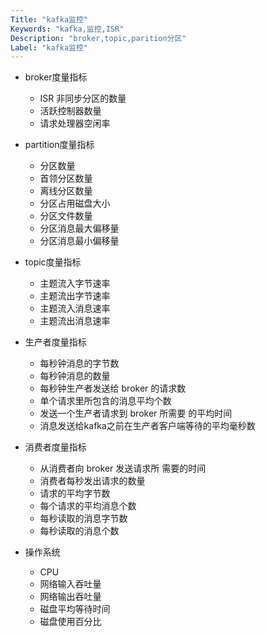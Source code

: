 ```yaml
---
Title: "kafka监控"
Keywords: "kafka,监控,ISR"
Description: "broker,topic,parition分区"
Label: "kafka监控"
---
```


- broker度量指标
    - ISR 非同步分区的数量
    - 活跃控制器数量
    - 请求处理器空闲率 
- partition度量指标
    - 分区数量
    - 首领分区数量
    - 离线分区数量
    - 分区占用磁盘大小
    - 分区文件数量
    - 分区消息最大偏移量
    - 分区消息最小偏移量
- topic度量指标
    - 主题流入字节速率
    - 主题流出字节速率
    - 主题流入消息速率
    - 主题流出消息速率
- 生产者度量指标
    - 每秒钟消息的字节数
    - 每秒钟消息的数量
    - 每秒钟生产者发送给 broker 的请求数
    - 单个请求里所包含的消息平均个数
    - 发送一个生产者请求到 broker 所需要 的平均时间
    - 消息发送给kafka之前在生产者客户端等待的平均毫秒数
- 消费者度量指标
    - 从消费者向 broker 发送请求所 需要的时间
    - 消费者每秒发出请求的数量
    - 请求的平均字节数
    - 每个请求的平均消息个数
    - 每秒读取的消息字节数
    - 每秒读取的消息个数

- 操作系统

    - CPU
    - 网络输入吞吐量
    - 网络输出吞吐量
    - 磁盘平均等待时间
    - 磁盘使用百分比

    

